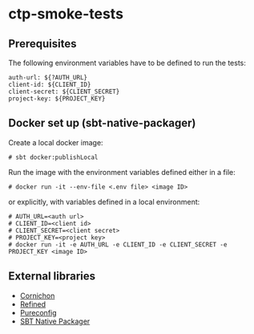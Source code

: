 # ctp-smoke-tests

## Prerequisites
The following environment variables have to be defined to run the tests:

```
auth-url: ${?AUTH_URL}
client-id: ${CLIENT_ID}
client-secret: ${CLIENT_SECRET}
project-key: ${PROJECT_KEY}
```
## Docker set up (sbt-native-packager)
Create a local docker image:
```
# sbt docker:publishLocal
```
Run the image with the environment variables defined either in a file:
```
# docker run -it --env-file <.env file> <image ID>
```
or explicitly, with variables defined in a local environment:
```
# AUTH_URL=<auth url>
# CLIENT_ID=<client id>
# CLIENT_SECRET=<client secret>
# PROJECT_KEY=<project key>
# docker run -it -e AUTH_URL -e CLIENT_ID -e CLIENT_SECRET -e PROJECT_KEY <image ID>
```

## External libraries
* [Cornichon](https://github.com/agourlay/cornichon)
* [Refined](https://github.com/fthomas/refined)
* [Pureconfig](https://github.com/pureconfig/pureconfig/)
* [SBT Native Packager](https://www.scala-sbt.org/sbt-native-packager/index.html)

